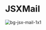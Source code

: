 # JSXMail

![bg-jsx-mail-1x1](https://user-images.githubusercontent.com/72868196/183707838-19065b95-34fa-430e-a3e1-f4f353a05259.jpg)
